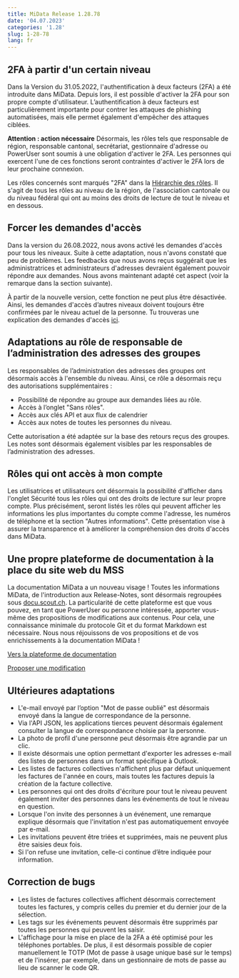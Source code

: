 ```yaml
---
title: MiData Release 1.28.78
date: '04.07.2023'
categories: '1.28'
slug: 1-28-78
lang: fr
---
```


## 2FA à partir d'un certain niveau
Dans la Version du 31.05.2022, l'authentification à deux facteurs (2FA) a été introduite dans MiData. Depuis lors, il est possible d'activer la 2FA pour son propre compte d'utilisateur. L’authentification à deux facteurs est particulièrement importante pour contrer les attaques de phishing automatisées, mais elle permet également d'empêcher des attaques ciblées.

**Attention : action nécessaire** Désormais, les rôles tels que responsable de région, responsable cantonal, secrétariat, gestionnaire d'adresse ou PowerUser sont soumis à une obligation d'activer le 2FA. Les personnes qui exercent l'une de ces fonctions seront contraintes d'activer le 2FA lors de leur prochaine connexion.

Les rôles concernés sont marqués "2FA" dans la [Hiérarchie des rôles](https://github.com/hitobito/hitobito_pbs#pfadi-organization-hierarchy). Il s'agit de tous les rôles au niveau de la région, de l'association cantonale ou du niveau fédéral qui ont au moins des droits de lecture de tout le niveau et en dessous.

## Forcer les demandes d'accès
Dans la version du 26.08.2022, nous avons activé les demandes d'accès pour tous les niveaux. Suite à cette adaptation, nous n'avons constaté que peu de problèmes. Les feedbacks que nous avons reçus suggérait que les administratrices et administrateurs d'adresses devraient également pouvoir répondre aux demandes. Nous avons maintenant adapté cet aspect (voir la remarque dans la section suivante).

À partir de la nouvelle version, cette fonction ne peut plus être désactivée. Ainsi, les demandes d'accès d’autres niveaux doivent toujours être confirmées par le niveau actuel de la personne. Tu trouveras une explication des demandes d'accès [ici](https://hitobito.readthedocs.io/fr/latest/access_concept.html).

## Adaptations au rôle de responsable de l’administration des adresses des groupes
Les responsables de l’administration des adresses des groupes ont désormais accès à l'ensemble du niveau. Ainsi, ce rôle a désormais reçu des autorisations supplémentaires :

- Possibilité de répondre au groupe aux demandes liées au rôle.
- Accès à l’onglet "Sans rôles".
- Accès aux clés API et aux flux de calendrier
- Accès aux notes de toutes les personnes du niveau.

Cette autorisation a été adaptée sur la base des retours reçus des groupes. Les notes sont désormais également visibles par les responsables de l’administration des adresses.

## Rôles qui ont accès à mon compte
Les utilisatrices et utilisateurs ont désormais la possibilité d'afficher dans l'onglet Sécurité tous les rôles qui ont des droits de lecture sur leur propre compte. Plus précisément, seront listés les rôles qui peuvent afficher les informations les plus importantes du compte comme l'adresse, les numéros de téléphone et la section "Autres informations". Cette présentation vise à assurer la transparence et à améliorer la compréhension des droits d'accès dans MiData.

## Une propre plateforme de documentation à la place du site web du MSS
La documentation MiData a un nouveau visage ! Toutes les informations MiData, de l'introduction aux Release-Notes, sont désormais regroupées sous [docu.scout.ch](https://docu.scout.ch). La particularité de cette plateforme est que vous pouvez, en tant que PowerUser ou personne intéressée, apporter vous-même des propositions de modifications aux contenus. Pour cela, une connaissance minimale du protocole Git et du format Markdown est nécessaire. Nous nous réjouissons de vos propositions et de vos enrichissements à la documentation MiData !

 [Vers la plateforme de documentation](https://docu.scout.ch)

 [Proposer une modification](https://github.com/scout-ch/docu/blob/master/CONTRIBUTING.md)

## Ultérieures adaptations
- L'e-mail envoyé par l’option "Mot de passe oublié" est désormais envoyé dans la langue de correspondance de la personne.
- Via l'API JSON, les applications tierces peuvent désormais également consulter la langue de correspondance choisie par la personne.
- La photo de profil d'une personne peut désormais être agrandie par un clic.
- Il existe désormais une option permettant d'exporter les adresses e-mail des listes de personnes dans un format spécifique à Outlook.
- Les listes de factures collectives n'affichent plus par défaut uniquement les factures de l'année en cours, mais toutes les factures depuis la création de la facture collective.
- Les personnes qui ont des droits d'écriture pour tout le niveau peuvent également inviter des personnes dans les événements de tout le niveau en question.
- Lorsque l'on invite des personnes à un événement, une remarque explique désormais que l'invitation n'est pas automatiquement envoyée par e-mail.
- Les invitations peuvent être triées et supprimées, mais ne peuvent plus être saisies deux fois.
- Si l'on refuse une invitation, celle-ci continue d’être indiquée pour information.

## Correction de bugs
- Les listes de factures collectives affichent désormais correctement toutes les factures, y compris celles du premier et du dernier jour de la sélection.
- Les tags sur les événements peuvent désormais être supprimés par toutes les personnes qui peuvent les saisir.
- L'affichage pour la mise en place de la 2FA a été optimisé pour les téléphones portables. De plus, il est désormais possible de copier manuellement le TOTP (Mot de passe à usage unique basé sur le temps) et de l'insérer, par exemple, dans un gestionnaire de mots de passe au lieu de scanner le code QR. 